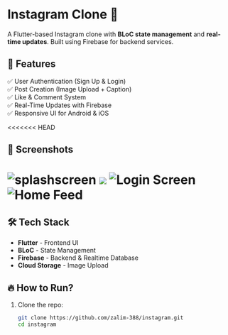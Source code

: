 # Instagram Clone 📸  

A Flutter-based Instagram clone with **BLoC state management** and **real-time updates**. Built using Firebase for backend services.  

## 🚀 Features  
✅ User Authentication (Sign Up & Login)  
✅ Post Creation (Image Upload + Caption)  
✅ Like & Comment System  
✅ Real-Time Updates with Firebase  
✅ Responsive UI for Android & iOS  

<<<<<<< HEAD
## 📸 Screenshots 
![splashscreen](assets/screenshorts/Screenshot_20250310-131346.png)
  ![](assets/screenshorts/Screenshot_20250310-131400.png)
![Login Screen](assets/screenshorts/Screenshot_20250310-131413.png)  
![Home Feed](assets/screenshorts/flutter_01.png)  
=======


## 🛠 Tech Stack  
- **Flutter** - Frontend UI  
- **BLoC** - State Management  
- **Firebase** - Backend & Realtime Database  
- **Cloud Storage** - Image Upload  

## 🔥 How to Run?  
1. Clone the repo:  
   ```sh
   git clone https://github.com/zalim-388/instagram.git
   cd instagram
